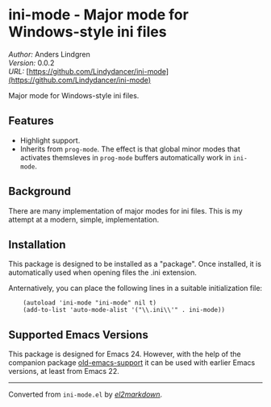 # ini-mode - Major mode for Windows-style ini files

*Author:* Anders Lindgren<br>
*Version:* 0.0.2<br>
*URL:* [https://github.com/Lindydancer/ini-mode](https://github.com/Lindydancer/ini-mode)<br>

Major mode for Windows-style ini files.

## Features

* Highlight support.
* Inherits from `prog-mode`. The effect is that global minor modes
  that activates themsleves in `prog-mode` buffers automatically
  work in `ini-mode`.

## Background

There are many implementation of major modes for ini files. This is
my attempt at a modern, simple, implementation.

## Installation

This package is designed to be installed as a "package". Once
installed, it is automatically used when opening files the .ini
extension.

Anternatively, you can place the following lines in a suitable
initialization file:

        (autoload 'ini-mode "ini-mode" nil t)
        (add-to-list 'auto-mode-alist '("\\.ini\\'" . ini-mode))

## Supported Emacs Versions

This package is designed for Emacs 24. However, with the help of
the companion package [old-emacs-support][1] it can be used with
earlier Emacs versions, at least from Emacs 22.

[1]: https://github.com/Lindydancer/old-emacs-support


---
Converted from `ini-mode.el` by [*el2markdown*](https://github.com/Lindydancer/el2markdown).
